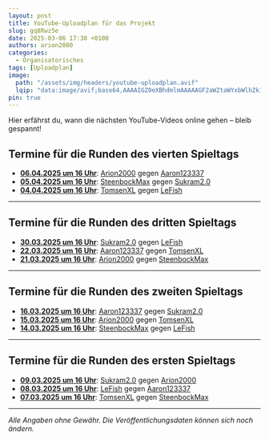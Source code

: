 ```yaml
---
layout: post
title: YouTube-Uploadplan für das Projekt
slug: gq8Rwz5e
date: 2025-03-06 17:30 +0100
authors: arion2000
categories:
  - Organisatorisches
tags: [Uploadplan]
image:
  path: "/assets/img/headers/youtube-uploadplan.avif"
  lqip: "data:image/avif;base64,AAAAIGZ0eXBhdmlmAAAAAGF2aWZtaWYxbWlhZk1BMUIAAAD5bWV0YQAAAAAAAAAvaGRscgAAAAAAAAAAcGljdAAAAAAAAAAAAAAAAFBpY3R1cmVIYW5kbGVyAAAAAA5waXRtAAAAAAABAAAAHmlsb2MAAAAARAAAAQABAAAAAQAAASEAAAAuAAAAKGlpbmYAAAAAAAEAAAAaaW5mZQIAAAAAAQAAYXYwMUNvbG9yAAAAAGppcHJwAAAAS2lwY28AAAAUaXNwZQAAAAAAAAAUAAAACwAAABBwaXhpAAAAAAMICAgAAAAMYXYxQ4EADAAAAAATY29scm5jbHgAAQANAAaAAAAAF2lwbWEAAAAAAAAAAQABBAECgwQAAAA2bWRhdAoNAAAAAhzo//mQENBoQDIdEADAAECCCCgc4CD47SKWCMHgNav66JVBOhrQsg4="
pin: true
---
```

Hier erfährst du, wann die nächsten YouTube-Videos online gehen – bleib gespannt!

## Termine für die Runden des vierten Spieltags

- **[06.04.2025 um 16 Uhr](https://www.youtube.com/watch?v=0NWqAzyxetM "Matchday 4 Game 3 • Arion2000 VS Aaron123337")**: <u>Arion2000</u> gegen <u>Aaron123337</u>
- **[05.04.2025 um 16 Uhr](https://www.youtube.com/watch?v=zizNrMLKrx8 "Matchday 4 Game 2 • SteenbockMax VS Sukram2.0")**: <u>SteenbockMax</u> gegen <u>Sukram2.0</u>
- **[04.04.2025 um 16 Uhr](https://www.youtube.com/watch?v=YRApCD3F648 "Matchday 4 Game 1 • TomsenXL VS LeFish")**: <u>TomsenXL</u> gegen <u>LeFish</u>

---

## Termine für die Runden des dritten Spieltags

- **[30.03.2025 um 16 Uhr](https://www.youtube.com/watch?v=cU2TJsgW8Zw "Matchday 3 Game 3 • Sukram2.0 VS LeFish")**: <u>Sukram2.0</u> gegen <u>LeFish</u>
- **[22.03.2025 um 16 Uhr](https://www.youtube.com/watch?v=7C0UP4SjJZE "Matchday 3 Game 2 • Aaron123337 VS TomsenXL")**: <u>Aaron123337</u> gegen <u>TomsenXL</u>
- **[21.03.2025 um 16 Uhr](https://www.youtube.com/watch?v=1vWqDYo9BW0 "Matchday 3 Game 1 • Arion2000 VS SteenbockMax")**: <u>Arion2000</u> gegen <u>SteenbockMax</u>

---

## Termine für die Runden des zweiten Spieltags

- **[16.03.2025 um 16 Uhr](https://www.youtube.com/watch?v=MZ8i03WLlVo "Matchday 2 Game 3 • Aaron123337 VS Sukram2.0")**: <u>Aaron123337</u> gegen <u>Sukram2.0</u>
- **[15.03.2025 um 16 Uhr](https://www.youtube.com/watch?v=dlDNMysdooI "Matchday 2 Game 2 • Arion2000 VS TomsenXL")**: <u>Arion2000</u> gegen <u>TomsenXL</u>
- **[14.03.2025 um 16 Uhr](https://www.youtube.com/watch?v=cjShHyDjBPg "Matchday 2 Game 1 • SteenbockMax VS LeFish")**: <u>SteenbockMax</u> gegen <u>LeFish</u>

---

## Termine für die Runden des ersten Spieltags

- **[09.03.2025 um 16 Uhr](https://www.youtube.com/watch?v=tCb2TDxrVLQ "Matchday 1 Game 3 • Sukram2.0 VS Arion2000")**: <u>Sukram2.0</u> gegen <u>Arion2000</u>
- **[08.03.2025 um 16 Uhr](https://www.youtube.com/watch?v=VAZcs-1VbSk "Matchday 1 Game 2 • LeFish VS Aaron123337")**: <u>LeFish</u> gegen <u>Aaron123337</u>
- **[07.03.2025 um 16 Uhr](https://www.youtube.com/watch?v=JDZmtb7MFrk "Matchday 1 Game 1 • TomsenXL VS SteenbockMax")**: <u>TomsenXL</u> gegen <u>SteenbockMax</u>

---

*Alle Angaben ohne Gewähr. Die Veröffentlichungsdaten können sich noch ändern.*
